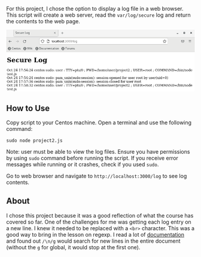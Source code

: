 For this project, I chose the option to display a log file in a web browser. This script will create a web server, read the `var/log/secure` log and return the contents to the web page.

![screencap of secure log display](https://github.com/cunnimu/it3038c-scripts/blob/main/project2/secure%20log%20screencap.png?raw=true)

## How to Use
Copy script to your Centos machine. Open a terminal and use the following command:
```
sudo node project2.js 
```
Note: user must be able to view the log files. Ensure you have permissions by using `sudo` command before running the script. If you receive error messages while running or it crashes, check if you used `sudo`.

Go to web browser and navigate to `http://localhost:3000/log` to see log contents.

## About
I chose this project because it was a good reflection of what the course has covered so far. One of the challenges for me was getting each log entry on a new line. I knew it needed to be replaced with a `<br>` character. This was a good way to bring in the lesson on regexp. I read a lot of [documentation](https://www.w3schools.com/jsref/jsref_regexp_newline.asp) and found out `/\n/g` would search for new lines in the entire document (without the `g` for global, it would stop at the first one).
